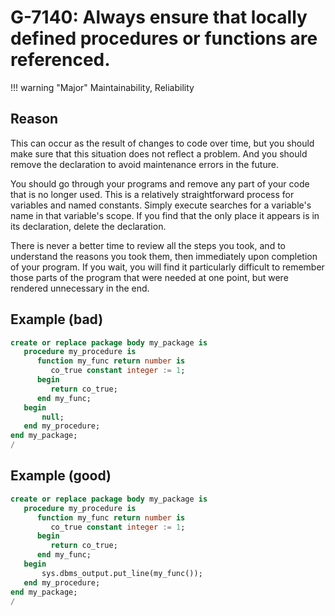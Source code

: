 # G-7140: Always ensure that locally defined procedures or functions are referenced.

!!! warning "Major"
    Maintainability, Reliability

## Reason

This can occur as the result of changes to code over time, but you should make sure that this situation does not reflect a problem. And you should remove the declaration to avoid maintenance errors in the future. 	

You should go through your programs and remove any part of your code that is no longer used. This is a relatively straightforward process for variables and named constants. Simply execute searches for a variable's name in that variable's scope. If you find that the only place it appears is in its declaration, delete the declaration. 

There is never a better time to review all the steps you took, and to understand the reasons you took them, then immediately upon completion of your program. If you wait, you will find it particularly difficult to remember those parts of the program that were needed at one point, but were rendered unnecessary in the end.

## Example (bad)

``` sql
create or replace package body my_package is
   procedure my_procedure is
      function my_func return number is
         co_true constant integer := 1;
      begin
         return co_true;
      end my_func;
   begin
       null;
   end my_procedure;
end my_package;
/
```

## Example (good)

``` sql
create or replace package body my_package is
   procedure my_procedure is
      function my_func return number is
         co_true constant integer := 1;
      begin
         return co_true;
      end my_func;
   begin
       sys.dbms_output.put_line(my_func());
   end my_procedure;
end my_package;
/
```